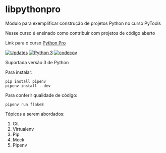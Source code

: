 # libpythonpro

Módulo para exemplificar construção de projetos Python no curso PyTools

Nesse curso é ensinado como contribuir com projetos de código aberto

Link para o curso [Python Pro](https://www.python.pro.br/)

[![Updates](https://pyup.io/repos/github/Gesli/libpythonpro/shield.svg)](https://pyup.io/repos/github/Gesli/libpythonpro/)
[![Python 3](https://pyup.io/repos/github/Gesli/libpythonpro/python-3-shield.svg)](https://pyup.io/repos/github/Gesli/libpythonpro/)
[![codecov](https://codecov.io/gh/Gesli/libpythonpro/branch/main/graph/badge.svg?token=AGPBHVNLO7)](https://codecov.io/gh/Gesli/libpythonpro)

Suportada versão 3 de Python

Para instalar:

```console
pip install pipenv
pipenv install --dev
```

Para conferir qualidade de código:

```console
pipenv run flake8
```

Tópicos a serem abordados:
 1. Git
 2. Virtualenv
 3. Pip
 4. Mock
 5. Pipenv




 